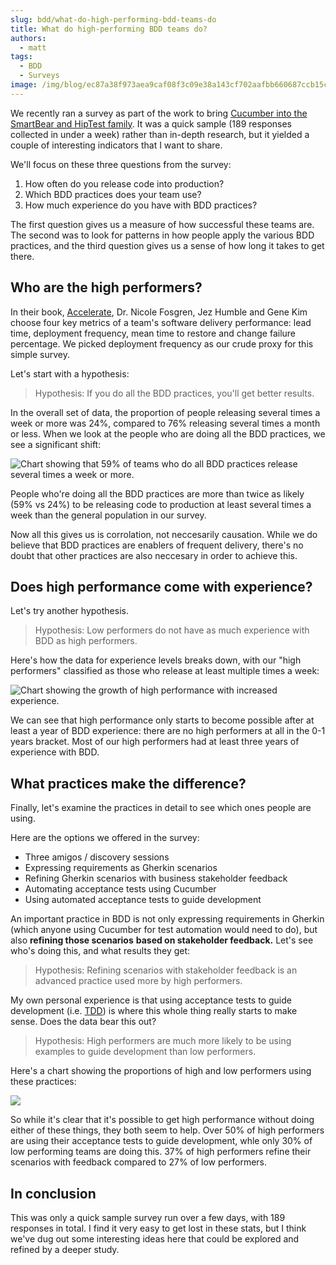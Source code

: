 ```yaml
---
slug: bdd/what-do-high-performing-bdd-teams-do
title: What do high-performing BDD teams do?
authors:
  - matt
tags:
  - BDD
  - Surveys
image: /img/blog/ec87a38f973aea9caf08f3c09e38a143cf702aafbb660687ccb15cbd94dcaf2a.png
---
```


We recently ran a survey as part of the work to bring [Cucumber into the SmartBear and HipTest family](/blog/cucumber-acquired-by-smartbear/). It was a quick sample (189 responses collected in under a week) rather than in-depth research, but it yielded a couple of interesting indicators that I want to share.

<!-- truncate -->

We'll focus on these three questions from the survey:

1.  How often do you release code into production?
2.  Which BDD practices does your team use?
3.  How much experience do you have with BDD practices?

The first question gives us a measure of how successful these teams are. The second was to look for patterns in how people apply the various BDD practices, and the third question gives us a sense of how long it takes to get there.

## Who are the high performers?

In their book, [Accelerate](https://itrevolution.com/book/accelerate/), Dr. Nicole Fosgren, Jez Humble and Gene Kim choose four key metrics of a team's software delivery performance: lead time, deployment frequency, mean time to restore and change failure percentage. We picked deployment frequency as our crude proxy for this simple survey.

Let's start with a hypothesis:

> Hypothesis: If you do all the BDD practices, you'll get better results.

In the overall set of data, the proportion of people releasing several times a week or more was 24%, compared to 76% releasing several times a month or less. When we look at the people who are doing all the BDD practices, we see a significant shift:

![Chart showing that 59% of teams who do all BDD practices release several times a week or more.](/img/blog/ec87a38f973aea9caf08f3c09e38a143cf702aafbb660687ccb15cbd94dcaf2a.png)

People who're doing all the BDD practices are more than twice as likely (59% vs 24%) to be releasing code to production at least several times a week than the general population in our survey.

Now all this gives us is corrolation, not neccesarily causation. While we do believe that BDD practices are enablers of frequent delivery, there's no doubt that other practices are also neccesary in order to achieve this.

## Does high performance come with experience?

Let's try another hypothesis.

> Hypothesis: Low performers do not have as much experience with BDD as high performers.

Here's how the data for experience levels breaks down, with our "high performers" classified as those who release at least multiple times a week:

![Chart showing the growth of high performance with increased experience.](/img/blog/841f27462910603ecbe475bbeabff8f08d194aa97e9db19635944c6934898bc1.png)

We can see that high performance only starts to become possible after at least a year of BDD experience: there are no high performers at all in the 0-1 years bracket. Most of our high performers had at least three years of experience with BDD.

## What practices make the difference?

Finally, let's examine the practices in detail to see which ones people are using.

Here are the options we offered in the survey:

-   Three amigos / discovery sessions
-   Expressing requirements as Gherkin scenarios
-   Refining Gherkin scenarios with business stakeholder feedback
-   Automating acceptance tests using Cucumber
-   Using automated acceptance tests to guide development

An important practice in BDD is not only expressing requirements in Gherkin (which anyone using Cucumber for test automation would need to do), but also **refining those scenarios** **based on stakeholder feedback.** Let's see who's doing this, and what results they get:

> Hypothesis: Refining scenarios with stakeholder feedback is an advanced practice used more by high performers.

My own personal experience is that using acceptance tests to guide development (i.e. [TDD](http://www.growing-object-oriented-software.com/)) is where this whole thing really starts to make sense. Does the data bear this out?

> Hypothesis: High performers are much more likely to be using examples to guide development than low performers.

Here's a chart showing the proportions of high and low performers using these practices:

![](/img/blog/35137e3ea5b9eab63b5c4af5ab711050ff7e01895cc48149b8968c7971be2765.png)

So while it's clear that it's possible to get high performance without doing either of these things, they both seem to help. Over 50% of high performers are using their acceptance tests to guide development, whle only 30% of low performing teams are doing this. 37% of high performers refine their scenarios with feedback compared to 27% of low performers.

## In conclusion

This was only a quick sample survey run over a few days, with 189 responses in total. I find it very easy to get lost in these stats, but I think we've dug out some interesting ideas here that could be explored and refined by a deeper study.